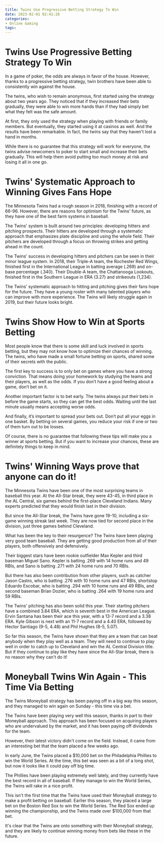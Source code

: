 ```yaml
---
title: Twins Use Progressive Betting Strategy To Win
date: 2023-02-01 02:41:28
categories:
- Online Gaming
tags:
---
```



#  Twins Use Progressive Betting Strategy To Win

In a game of poker, the odds are always in favor of the house. However, thanks to a progressive betting strategy, twin brothers have been able to consistently win against the house.

The twins, who wish to remain anonymous, first started using the strategy about two years ago. They noticed that if they increased their bets gradually, they were able to win more hands than if they had simply bet what they felt was the safe amount.

At first, they only used the strategy when playing with friends or family members. But eventually, they started using it at casinos as well. And the results have been remarkable. In fact, the twins say that they haven't lost a hand in months.

While there is no guarantee that this strategy will work for everyone, the twins advise newcomers to poker to start small and increase their bets gradually. This will help them avoid putting too much money at risk and losing it all in one go.

#  Twins' Systematic Approach to Winning Gives Fans Hope

The Minnesota Twins had a rough season in 2018, finishing with a record of 66-96. However, there are reasons for optimism for the Twins' future, as they have one of the best farm systems in baseball.

The Twins' system is built around two principles: developing hitters and pitching prospects. Their hitters are developed through a systematic approach that emphasizes plate discipline and using the whole field. Their pitchers are developed through a focus on throwing strikes and getting ahead in the count.

The Twins' success in developing hitters and pitchers can be seen in their minor league system. In 2018, their Triple-A team, the Rochester Red Wings, finished first in the International League in batting average (.269) and on-base percentage (.340). Their Double-A team, the Chattanooga Lookouts, finished first in the Southern League in ERA (3.27) and strikeouts (1,234).

The Twins' systematic approach to hitting and pitching gives their fans hope for the future. They have a young roster with many talented players who can improve with more experience. The Twins will likely struggle again in 2019, but their future looks bright.

#  Twins Show How to Win at Sports Betting

Most people know that there is some skill and luck involved in sports betting, but they may not know how to optimize their chances of winning. The twins, who have made a small fortune betting on sports, shared some of their secrets with the public.

The first key to success is to only bet on games where you have a strong conviction. That means doing your homework by studying the teams and their players, as well as the odds. If you don’t have a good feeling about a game, don’t bet on it.

Another important factor is to bet early. The twins always put their bets in before the game starts, so they can get the best odds. Waiting until the last minute usually means accepting worse odds.

And finally, it’s important to spread your bets out. Don’t put all your eggs in one basket. By betting on several games, you reduce your risk if one or two of them turn out to be losses.

Of course, there is no guarantee that following these tips will make you a winner at sports betting. But if you want to increase your chances, these are definitely things to keep in mind.

#  Twins' Winning Ways prove that anyone can do it!

The Minnesota Twins have been one of the most surprising teams in baseball this year. At the All-Star break, they were 43-45, in third place in the AL Central, six games behind the first-place Cleveland Indians. Many experts predicted that they would finish last in their division.

But since the All-Star break, the Twins have gone 19-10, including a six-game winning streak last week. They are now tied for second place in the division, just three games behind Cleveland.

What has been the key to their resurgence? The Twins have been playing very good team baseball. They are getting good production from all of their players, both offensively and defensively.

Their biggest stars have been rookie outfielder Max Kepler and third baseman Miguel Sano. Kepler is batting .269 with 14 home runs and 49 RBIs, and Sano is batting .271 with 24 home runs and 70 RBIs.

But there has also been contribution from other players, such as catcher Jason Castro, who is batting .276 with 10 home runs and 47 RBIs, shortstop Eduardo Escobar, who is batting .294 with 10 home runs and 49 RBIs, and second baseman Brian Dozier, who is batting .264 with 19 home runs and 59 RBIs.

The Twins' pitching has also been solid this year. Their starting pitchers have a combined 3.84 ERA, which is seventh best in the American League. Ervin Santana has been their ace this year, with a 13-7 record and a 3.38 ERA. Kyle Gibson is next with an 11-7 record and a 4.40 ERA, followed by Hector Santiago (9-5, 4.48) and Phil Hughes (8-5, 5.07).

So far this season, the Twins have shown that they are a team that can beat anybody when they play well as a team. They will need to continue to play well in order to catch up to Cleveland and win the AL Central Division title. But if they continue to play like they have since the All-Star break, there is no reason why they can't do it!

#  Moneyball Twins Win Again - This Time Via Betting

The Twins Moneyball strategy has been paying off in a big way this season, and they managed to win again on Sunday - this time via a bet.

The Twins have been playing very well this season, thanks in part to their Moneyball approach. This approach has been focused on acquiring players who are undervalued by the market, and it has been paying off dividends for the team.

However, their latest victory didn't come on the field. Instead, it came from an interesting bet that the team placed a few weeks ago.

In early June, the Twins placed a $10,000 bet on the Philadelphia Phillies to win the World Series. At the time, this bet was seen as a bit of a long shot, but now it looks like it could pay off big time.

The Phillies have been playing extremely well lately, and they currently have the best record in all of baseball. If they manage to win the World Series, the Twins will rake in a nice profit.

This isn't the first time that the Twins have used their Moneyball strategy to make a profit betting on baseball. Earlier this season, they placed a large bet on the Boston Red Sox to win the World Series. The Red Sox ended up winning the championship, and the Twins made over $100,000 from that bet.

It's clear that the Twins are onto something with their Moneyball strategy, and they are likely to continue winning money from bets like these in the future.